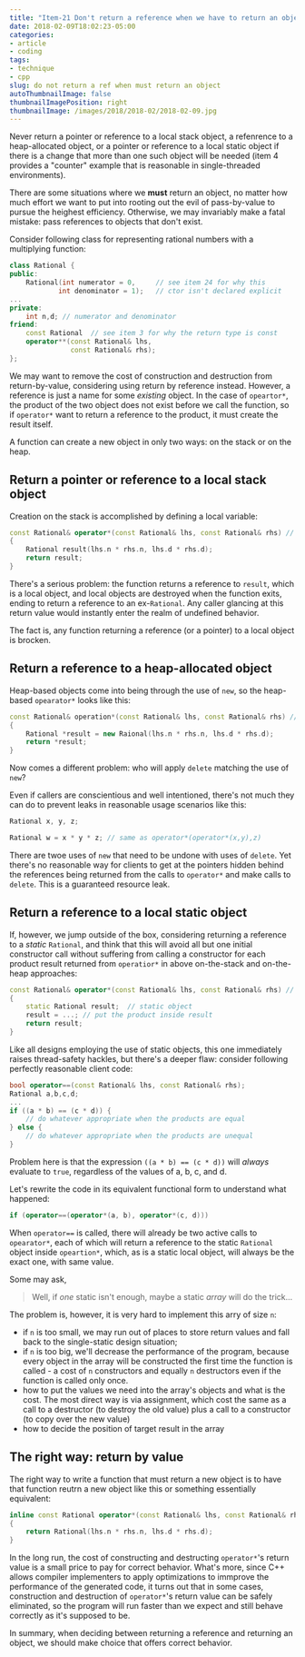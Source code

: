 ```yaml
---
title: "Item-21 Don't return a reference when we have to return an object"
date: 2018-02-09T18:02:23-05:00
categories:
- article
- coding
tags:
- technique
- cpp
slug: do not return a ref when must return an object
autoThumbnailImage: false
thumbnailImagePosition: right
thumbnailImage: /images/2018/2018-02/2018-02-09.jpg
---
```


Never return a pointer or reference to a local stack object, a refenrence to a heap-allocated object, or a pointer or reference to a local static object if there is a change that more than one such object will be needed (item 4 provides a "counter" example that is reasonable in single-threaded environments).
<!--more-->

There are some situations where we **must** return an object, no matter how much effort we want to put into rooting out the evil of pass-by-value to pursue the heighest efficiency. Otherwise, we may invariably make a fatal mistake: pass references to objects that don't exist.

Consider following class for representing rational numbers with a multiplying function:

```cpp
class Rational {
public:
    Rational(int numerator = 0,     // see item 24 for why this
            int denominator = 1);   // ctor isn't declared explicit
...
private:
    int n,d; // numerator and denominator
friend:
    const Rational  // see item 3 for why the return type is const
    operator**(const Rational& lhs,
               const Rational& rhs);
};
```

We may want to remove the cost of construction and destruction from return-by-value, considering using return by reference instead. However, a reference is just a name for some _existing_ object. In the case of `opeartor*`, the product of the two object does not exist before we call the function, so if `operator*` want to return a reference to the product, it must create the result itself.

A function can create a new object in only two ways: on the stack or on the heap.

## Return a pointer or reference to a local stack object

Creation on the stack is accomplished by defining a local variable:

```cpp
const Rational& operator*(const Rational& lhs, const Rational& rhs) // bad code !
{
    Rational result(lhs.n * rhs.n, lhs.d * rhs.d);
    return result;
}
```

There's a serious problem: the function returns a reference to `result`, which is a local object, and local objects are destroyed when the function exits, ending to return a reference to an ex-`Rational`. Any caller glancing at this return value would instantly enter the realm of undefined behavior.

The fact is, any function returning a reference (or a pointer) to a local object is brocken.

## Return a reference to a heap-allocated object

Heap-based objects come into being through the use of `new`, so the heap-based `opearator*` looks like this:

```cpp
const Rational& operation*(const Rational& lhs, const Rational& rhs) // bad code !
{
    Rational *result = new Raional(lhs.n * rhs.n, lhs.d * rhs.d);
    return *result;
}
```

Now comes a different problem: who will apply `delete` matching the use of `new`?

Even if callers are conscientious and well intentioned, there's not much they can do to prevent leaks in reasonable usage scenarios like this:

```cpp
Rational x, y, z;

Rational w = x * y * z; // same as operator*(operator*(x,y),z)
```

There are twoe uses of `new` that need to be undone with uses of `delete`. Yet there's no reasonable way for clients to get at the pointers hidden behind the references being returned from the calls to `operator*` and make calls to `delete`. This is a guaranteed resource leak.

## Return a reference to a local static object

If, however, we jump outside of the box, considering returning a reference to a _static_ `Rational`, and think that this will avoid all but one initial constructor call without suffering from calling a constructor for each product result returned from `operatior*` in above on-the-stack and on-the-heap approaches:

```cpp
const Rational& operator*(const Rational& lhs, const Rational& rhs) // bad code !
{
    static Rational result;  // static object
    result = ...; // put the product inside result
    return result;
}
```

Like all designs employing the use of static objects, this one immediately raises thread-safety hackles, but there's a deeper flaw: consider following perfectly reasonable client code:

```cpp
bool operator==(const Rational& lhs, const Rational& rhs); 
Rational a,b,c,d;
...
if ((a * b) == (c * d)) {
    // do whatever appropriate when the products are equal
} else {
    // do whatever appropriate when the products are unequal
}
```

Problem here is that the expression `((a * b) == (c * d))` will _always_ evaluate to `true`, regardless of the values of a, b, c, and d.

Let's rewrite the code in its equivalent functional form to understand what happened:

```cpp
if (operator==(operator*(a, b), operator*(c, d)))
```

When `operator==` is called, there will already be two active calls to `opearator*`, each of which will return a reference to the static `Rational` object inside `opeartion*`, which, as is a static local object, will always be the exact one, with same value.

Some may ask,

> Well, if _one_ static isn't enough, maybe a static _array_ will do the trick...

The problem is, however, it is very hard to implement this arry of size `n`:

* if `n` is too small, we may run out of places to store return values and fall back to the single-static design situation; 
* if `n` is too big, we'll decrease the performance of the program, because every object in the array will be constructed the first time the function is called - a cost of `n` constructors and equally `n` destructors even if the function is called only once.
* how to put the values we need into the array's objects and what is the cost. The most direct way is via assignment, which cost the same as a call to a destructor (to destroy the old value) plus a call to a constructor (to copy over the new value)
* how to decide the position of target result in the array

## The right way: return by value

The right way to write a function that must return a new object is to have that function reutrn a new object like this or something essentially equivalent:

```cpp
inline const Rational operator*(const Rational& lhs, const Rational& rhs)
{
    return Rational(lhs.n * rhs.n, lhs.d * rhs.d);
}
```

In the long run, the cost of constructing and destructing `operator*`'s return value is a small price to pay for correct behavior. What's more, since C++ allows compiler implementers to apply optimizations to immprove the performance of the generated code, it turns out that in some cases, construction and destruction of `operator*`'s return value can be safely eliminated, so the program will run faster than we expect and still behave correctly as it's supposed to be.

In summary, when deciding between returning a reference and returning an object, we should make choice that offers correct behavior.
